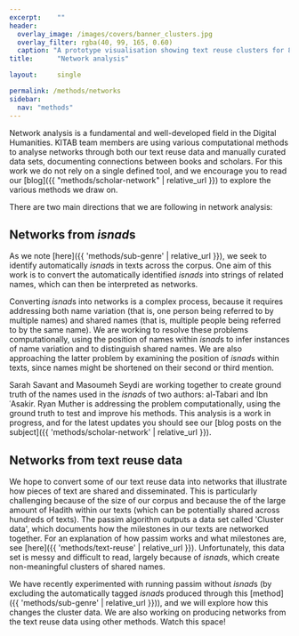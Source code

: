```yaml
---
excerpt:	""
header:
  overlay_image: /images/covers/banner_clusters.jpg
  overlay_filter: rgba(40, 99, 165, 0.60)
  caption: "A prototype visualisation showing text reuse clusters for 8 milestones of al-Tabari's *Taʾrikh* relating to Abbasid history"
title:		"Network analysis"

layout:		single

permalink: /methods/networks
sidebar:
  nav: "methods"
---
```

Network analysis is a fundamental and well-developed field in the Digital Humanities. KITAB team members are using various computational methods to analyse networks through both our text reuse data and manually curated data sets, documenting connections between books and scholars. For this work we do not rely on a single defined tool, and we encourage you to read our [blog]({{ "methods/scholar-network" | relative_url }}) to explore the various methods we draw on.
There are two main directions that we are following in network analysis:
## Networks from *isnad*s
As we note [here]({{ 'methods/sub-genre' | relative_url }}), we seek to identify automatically *isnad*s in texts across the corpus. One aim of this work is to convert the automatically identified *isnads* into strings of related names, which can then be interpreted as networks.
Converting *isnad*s into networks is a complex process, because it requires addressing both name variation (that is, one person being referred to by multiple names) and shared names (that is, multiple people being referred to by the same name). We are working to resolve these problems computationally, using the position of names within *isnad*s to infer instances of name variation and to distinguish shared names. We are also approaching the latter problem by examining the position of *isnad*s within texts, since names might be shortened on their second or third mention.
Sarah Savant and Masoumeh Seydi are working together to create ground truth of the names used in the *isnad*s of two authors: al-Tabari and Ibn ʿAsakir. Ryan Muther is addressing the problem computationally, using the ground truth to test and improve his methods. This analysis is a work in progress, and for the latest updates you should see our [blog posts on the subject]({{ 'methods/scholar-network' | relative_url }}).
## Networks from text reuse data
We hope to convert some of our text reuse data into networks that illustrate how pieces of text are shared and disseminated. This is particularly challenging because of the size of our corpus and because the of the large amount of Hadith within our texts (which can be potentially shared across hundreds of texts). The passim algorithm outputs a data set called 'Cluster data', which documents how the milestones in our texts are networked together. For an explanation of how passim works and what milestones are, see [here]({{ 'methods/text-reuse' | relative_url }}). Unfortunately, this data set is messy and difficult to read, largely because of *isnad*s, which create non-meaningful clusters of shared names.
We have recently experimented with running passim without *isnad*s (by excluding the automatically tagged *isnad*s produced through this [method]({{ 'methods/sub-genre' | relative_url }})), and we will explore how this changes the cluster data. We are also working on producing networks from the text reuse data using other methods. Watch this space!
